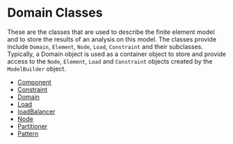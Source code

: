 # Domain Classes

These are the classes that are used to describe the finite element model
and to store the results of an analysis on this model. The classes
provide include `Domain`, `Element`, `Node`, `Load`, `Constraint` and their
subclasses. Typically, a Domain object is used as a container object to
store and provide access to the `Node`, `Element`, `Load` and `Constraint`
objects created by the `ModelBuilder` object.


- [Component   ](component/DomainComponent)
- [Constraint  ](Constraints)
- [Domain      ](Domain)
- [Load        ](Load)
- [loadBalancer](loadBalancer)
- [Node        ](Node)
- [Partitioner ](Partitioner)
- [Pattern     ](Pattern)

